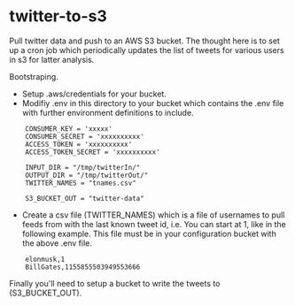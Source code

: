 # twitter-to-s3
Pull twitter data and push to an AWS S3 bucket.  The thought here is to set up a cron job which periodically updates the list of tweets for various users in s3 for latter analysis.

Bootstraping.
- Setup .aws/credentials for your bucket.
- Modifiy .env in this directory to your bucket which contains the .env file with further environment definitions to include.
```
    CONSUMER_KEY = 'xxxxx'
    CONSUMER_SECRET = 'xxxxxxxxxx'
    ACCESS_TOKEN = 'xxxxxxxxxx'
    ACCESS_TOKEN_SECRET = 'xxxxxxxxxx'

    INPUT_DIR = "/tmp/twitterIn/"
    OUTPUT_DIR = "/tmp/twitterOut/"
    TWITTER_NAMES = "tnames.csv"

    S3_BUCKET_OUT = "twitter-data"
```
- Create a csv file (TWITTER_NAMES) which is a file of usernames to pull feeds from with the last known tweet id, i.e.  You can start at 1, like in the following example.  This file must be in your configuration bucket with the above .env file.

```
    elonmusk,1
    BillGates,1155855503949553666
```
Finally you'll need to setup a bucket to write the tweets to (S3_BUCKET_OUT).
